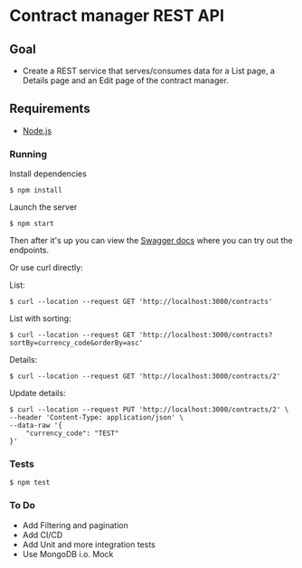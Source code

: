 # Contract manager REST API #

## Goal ##

+ Create a REST service that serves/consumes data for a List page, 
  a Details page and an Edit page of the contract manager.

## Requirements

* [Node.js][nodejs]

### Running

Install dependencies

```shell script
$ npm install
```

Launch the server

```shell script
$ npm start
```

Then after it's up you can view the [Swagger docs][swagger] where you can try out the endpoints.

Or use curl directly:

List:
```shell script
$ curl --location --request GET 'http://localhost:3000/contracts'
```
List with sorting:
```shell script
$ curl --location --request GET 'http://localhost:3000/contracts?sortBy=currency_code&orderBy=asc'
```
Details:
```shell script
$ curl --location --request GET 'http://localhost:3000/contracts/2'
```
Update details:
```shell script
$ curl --location --request PUT 'http://localhost:3000/contracts/2' \
--header 'Content-Type: application/json' \
--data-raw '{
    "currency_code": "TEST"
}'
```

### Tests

```shell script
$ npm test
```

### To Do

* Add Filtering and pagination
* Add CI/CD
* Add Unit and more integration tests
* Use MongoDB i.o. Mock

[nodejs]: https://nodejs.org/en/download/
[swagger]: http://localhost:3000/api-docs/